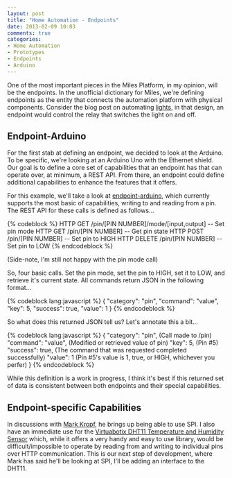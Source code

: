 ```yaml
---
layout: post
title: "Home Automation - Endpoints"
date: 2013-02-09 10:03
comments: true
categories: 
- Home Automation 
- Prototypes
- Endpoints
- Arduino
---
```


One of the most important pieces in the Miles Platform, in my opinion, will be the endpoints. In the unofficial dictionary for Miles, we're defining endpoints as the entity that connects the automation platform with physical components. Consider the blog post on automating <a href="/blog/2013/01/31/home-automation-lights/" target="_blank">lights</a>, in that design, an endpoint would control the relay that switches the light on and off.

Endpoint-Arduino
----------------

For the first stab at defining an endpoint, we decided to look at the Arduino. To be specific, we're looking at an Arduino Uno with the Ethernet shield. Our goal is to define a core set of capabilities that an endpoint has that can operate over, at minimum, a REST API. From there, an endpoint could define additional capabilities to enhance the features that it offers. 

For this example, we'll take a look at <a href="https://github.com/MilesPlatform/endpoint-arduino/blob/937b877a935a44aa8ce344d286014bf62a172b9d/endpoint_arduino.ino" target="_blank">endpoint-arduino</a>, which currently supports the most basic of capabilities, writing to and reading from a pin. The REST API for these calls is defined as follows...

{% codeblock %}
HTTP GET    /pin/[PIN NUMBER]/mode/[input,output] -- Set pin mode
HTTP GET    /pin/[PIN NUMBER] -- Get pin state
HTTP POST   /pin/[PIN NUMBER] -- Set pin to HIGH
HTTP DELETE /pin/[PIN NUMBER] -- Set pin to LOW
{% endcodeblock %}

(Side-note, I'm still not happy with the pin mode call)

So, four basic calls. Set the pin mode, set the pin to HIGH, set it to LOW, and retrieve it's current state. All commands return JSON in the following format...

{% codeblock lang:javascript %}
{
    "category": "pin",
    "command": "value",
    "key": 5,
    "success": true,
    "value": 1
}
{% endcodeblock %}

So what does this returned JSON tell us? Let's annotate this a bit...

{% codeblock lang:javascript %}
{
    "category": "pin", (Call made to /pin)
    "command": "value", (Modified or retrieved value of pin)
    "key": 5, (Pin #5)
    "success": true, (The command that was requested completed successfully)
    "value": 1 (Pin #5's value is 1, true, or HIGH, whichever you perfer)
}
{% endcodeblock %}

While this definition is a work in progress, I think it's best if this returned set of data is consistent between both endpoints and their special capabilities.

Endpoint-specific Capabilities
------------------------------

In discussions with <a href="https://twitter.com/markkropf" target="_blank">Mark Kropf</a>, he brings up being able to use SPI. I also have an immediate use for the <a href="https://www.virtuabotix.com/?p=239" target="_blank">Virtuabotix DHT11 Temperature and Humidity Sensor</a> which, while it offers a very handy and easy to use library, would be difficult/impossible to operate by reading from and writing to individual pins over HTTP communication. This is our next step of development, where Mark has said he'll be looking at SPI, I'll be adding an interface to the DHT11.